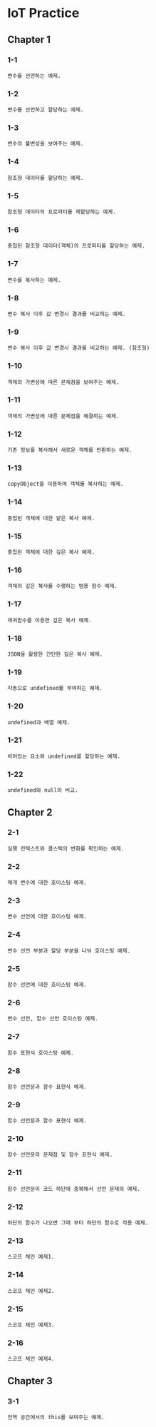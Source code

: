 # IoT Practice 

## Chapter 1
### 1-1
    변수를 선언하는 예제.

### 1-2
    변수를 선언하고 할당하는 예제.

### 1-3
    변수의 불변성을 보여주는 예제. 

### 1-4
    참조형 데이터를 할당하는 예제.

### 1-5
    참조형 데이터의 프로퍼티를 재할당하는 예제.

### 1-6
    중첩된 참조형 데이터(객체)의 프로퍼티를 할당하는 예제. 

### 1-7
    변수를 복사하는 예제.

### 1-8
    변수 복사 이후 값 변경시 결과를 비교하는 예제. 
    
### 1-9
    변수 복사 이후 값 변경시 결과를 비교하는 예제. (참조형) 

### 1-10
    객체의 가변성에 따른 문제점을 보여주는 예제. 

### 1-11
    객체의 가변성에 따른 문제점을 해결하는 예제.

### 1-12
    기존 정보를 복사해서 새로운 객체를 반환하는 예제.

### 1-13
    copyObject을 이용하여 객체를 복사하는 예제.

### 1-14
    중첩된 객체에 대한 얕은 복사 예제.

### 1-15
    중첩된 객체에 대한 깊은 복사 예제.

### 1-16
    객체의 깊은 복사를 수행하는 범용 함수 예제. 

### 1-17
    제귀함수를 이용한 깊은 복사 예제. 

### 1-18
    JSON을 활용한 간단한 깊은 복사 예제. 

### 1-19
    자동으로 undefined를 부여하는 예제.

### 1-20
    undefined과 배열 예제.

### 1-21
    비어있는 요소와 undefined를 할당하는 예제.

### 1-22
    undefined와 null의 비교.

## Chapter 2
### 2-1
    실행 컨텍스트와 콜스택의 변화를 확인하는 예제.

### 2-2 
    매개 변수에 대한 호이스팅 예제.

### 2-3 
    변수 선언에 대한 호이스팅 예제.

### 2-4
    변수 선언 부분과 할당 부분을 나눠 호이스팅 예제.

### 2-5
    함수 선언에 대한 호이스팅 예제.

### 2-6
    변수 선언, 함수 선언 호이스팅 예제. 

### 2-7
    함수 표현식 호이스팅 예제. 

### 2-8
    함수 선언문과 함수 표현식 예제.

### 2-9
    함수 선언문과 함수 표현식 예제. 

### 2-10
    함수 선언문의 문제점 및 함수 표현식 예제. 

### 2-11
    함수 선언문이 코드 하단에 중복해서 선언 문제의 예제. 

### 2-12
    하단의 함수가 나오면 그때 부터 하단의 함수로 적용 예제.

### 2-13
    스코프 체인 예제1. 

### 2-14
    스코프 체인 예제2. 

### 2-15
    스코프 체인 예제3. 

### 2-16
    스코프 체인 예제4. 

## Chapter 3
### 3-1
    전역 공간에서의 this를 보여주는 예제.